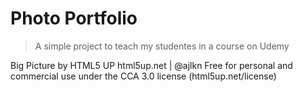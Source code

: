 # Photo Portfolio

> A simple project to teach my studentes in a course on Udemy


Big Picture by HTML5 UP
html5up.net | @ajlkn
Free for personal and commercial use under the CCA 3.0 license (html5up.net/license)
